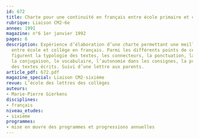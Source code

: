 ```yaml
---
id: 672
title: Charte pour une continuité en français entre école primaire et collège
rubrique: Liaison CM2-6e
annee: 1991
magazine: n°6 1er janvier 1992
pages: 6
description: Expérience d’élaboration d’une charte permettant une meilleure harmonisation
  entre école et collège en français. Parmi les différents points de cette charte
  figurent la typologie des textes, les connecteurs, la ponctuation, la grammaire,
  la conjugaison, le vocabulaire, l’autonomie dans les consignes, la présentation
  des textes écrits. Suivi d’une lettre aux parents.
article_pdf: 672.pdf
magazine_special: Liaison CM2-sixième
revue: L’école des lettres des collèges
auteurs:
- Marie-Pierre Gierkens
disciplines:
- français
niveau_etudes:
- sixième
programmes:
- mise en œuvre des programmes et progressions annuelles
---
```

